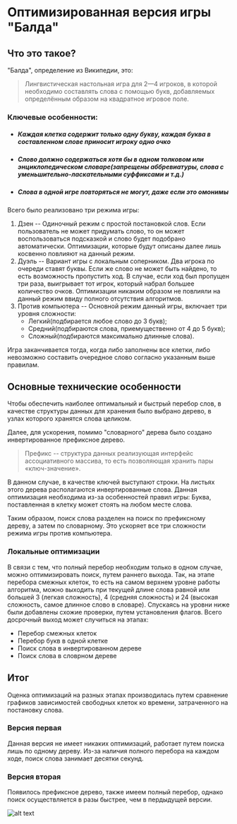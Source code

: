 # Оптимизированная версия игры "Балда"
## Что это такое?
"Балда", определение из Википедии, это: 
>Лингвистическая настольная игра для 2—4 игроков, в которой необходимо составлять слова с помощью букв, добавляемых определённым образом на квадратное игровое поле. 

### Ключевые особенности:
- ##### Каждая клетка содержит только одну букву, каждая буква в составленном слове приносит игроку одно очко
- ##### Слово должно содержаться хотя бы в одном толковом или энциклопедическом словаре(запрещены аббревиатуры, слова с  уменьшительно-ласкательными суффиксами и т.д.)
- ##### Слова в одной игре повторяться не могут, даже если это омонимы

Всего было реализовано три режима игры:
1. Дзен -- Одиночный режим с простой постановкой слов. Если пользователь не может придумать слово, то он может воспользоваться подсказкой и слово будет подобрано автоматически. Оптимизации, которые будут описаны далее лишь косвенно повлияют на данный режим.
2. Дуэль -- Вариант игры с локальным соперником. Два игрока по очереди ставят буквы. Если же слово не может быть найдено, то есть возможность пропустить ход. В случае, если ход был пропущен три раза, выигрывает тот игрок, который набрал большее количество очков. Оптимизации никаким образом не повлияли на данный режим ввиду полного отсутствия алгоритмов.
3. Против компьютера -- Основной режим данный игры, включает три уровня сложности:
    - Легкий(подбирается любое слово до 3 букв);
    - Средний(подбираются слова, приемущественно от 4 до 5 букв);
    - Сложный(подбираются максимально длинные слова).

Игра заканчивается тогда, когда либо заполнены все клетки, либо невозможно составить очередное слово согласно указанным выше правилам.
## Основные технические особенности
Чтобы обеспечить наиболее оптимальный и быстрый перебор слов, в качестве структуры данных для хранения было выбрано дерево, в узлах которого хранятся слова целиком.

Далее, для ускорения, помимо "словарного" дерева было создано инвертированное префиксное дерево.
> Префикс -- структура данных реализующая интерфейс ассоциативного массива, то есть позволяющая хранить пары «ключ-значение».

В данном случае, в качестве ключей выступают строки. На листьях этого дерева располагаются инвертированные слова. Данная оптимизация необходима из-за особенностей правил игры: Буква, поставленная в клетку может стоять на любом месте слова.

Таким образом, поиск слова разделен на поиск по префиксному дереву, а затем по словарному. Это ускоряет все три сложности режима игры против компьютера. 
### Локальные оптимизации
В связи с тем, что полный перебор необходим только в одном случае, можно оптимизировать поиск, путем раннего выхода. Так, на этапе перебора смежных клеток, то есть на самом верхнем уровне работы алгоритма, можно выходить при текущей длине слова равной или большей 3 (легкая сложность), 4 (средняя сложность) и 24 (высокая сложность, самое длинное слово в словаре). 
Спускаясь на уровни ниже были добавлены схожие проверки, путем установления флагов.
Всего досрочный выход может случиться на этапах:
- Перебор смежных клеток
- Перебор букв в одной клетке
- Поиск слова в инвертированном дереве
- Поиск слова в словрном дереве

## Итог
Оценка оптимизаций на разных этапах производилась путем сравнение графиков зависимостей свободных клеток ко времени, затраченного на постановку слова.

### Версия первая
Данная версия не имеет никаких оптимизаций, работает путем поиска лишь по одному дереву. Из-за наличия полного перебора на каждом ходе, поиск слова занимает десятки секунд.
### Версия вторая
Появилось префиксное дерево, также имеем полный перебор, однако поиск осуществляется в разы быстрее, чем в пердыдущей версии.

![alt text](https://github.com/powerfynger/balda_3_sem_orig/blob/master/images/var_2.png)

